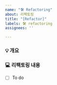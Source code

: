 ```yaml
---
name: "🛠️ Refactoring"
about: 리팩토링
title: "[Refactor]"
labels: 🛠️ refactoring
assignees: ''

---
```


### 💡 개요
<!-- 리팩토링의 목적을 간단하게 설명해주세요. -->


### 💻 리팩토링 내용
<!-- 코드베이스에서 개선하고자 하는 주요 지점들을 목록화 해주세요. -->
- [ ] To do
